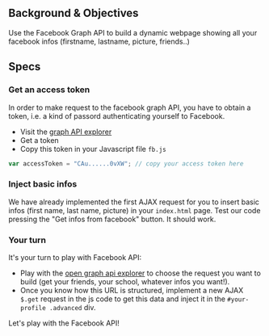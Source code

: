 ## Background & Objectives
Use the Facebook Graph API to build a dynamic webpage showing all your facebook infos (firstname, lastname, picture, friends..)

## Specs

### Get an access token

In order to make request to the facebook graph API, you have to obtain a token, i.e. a kind of passord authenticating yourself to Facebook.


- Visit the [graph API explorer](https://developers.facebook.com/tools/explorer/)
- Get a token
- Copy this token in your Javascript file `fb.js`


```javascript
var accessToken = "CAu......0vXW"; // copy your access token here
```

### Inject basic infos

We have already implemented the first AJAX request for you to insert basic infos (first name, last name, picture) in your `index.html` page. Test our code pressing the "Get infos from facebook" button. It should work.

### Your turn

It's your turn to play with Facebook API:

- Play with the [open graph api explorer](https://developers.facebook.com/tools/explorer/) to choose the request you want to build (get your friends, your school, whatever infos you want!).
- Once you know how this URL is structured, implement a new AJAX `$.get` request in the js code to get this data and inject it in the `#your-profile .advanced` div.

Let's play with the Facebook API!

